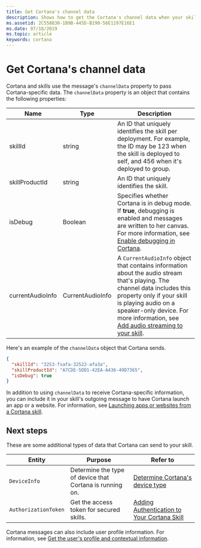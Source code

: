 ```yaml
---
title: Get Cortana's channel data
description: Shows how to get the Cortana's channel data when your skill runs.
ms.assetid: 2C558B30-1B9B-445D-B190-56E1197E16E1
ms.date: 07/18/2019
ms.topic: article
keywords: cortana
---
```


# Get Cortana's channel data

Cortana and skills use the message's `channelData` property to pass Cortana-specific data. The `channelData` property is an object that contains the following properties: 

<!-- Verify whether all messages include skillId or just the first -->

| Name | Type | Description |
|-|-|-|
| skillId | string  | An ID that uniquely identifies the skill per deployment. For example, the ID may be 123 when the skill is deployed to self, and 456 when it's deployed to group. |
| skillProductId | string  | An ID that uniquely identifies the skill.  |
| isDebug | Boolean  | Specifies whether Cortana is in debug mode. If **true**, debugging is enabled and messages are written to her canvas. For more information, see [Enable debugging in Cortana](test-debug.md#enable-debugging-in-cortana). |
| currentAudioInfo | CurrentAudioInfo | A `CurrentAudioInfo` object that contains information about the audio stream that's playing. The channel data includes this property only if your skill is playing audio on a speaker-only device. For more information, see [Add audio streaming to your skill](audio-streaming.md).

Here's an example of the `channelData` object that Cortana sends.

```json
{
  "skillId": "3253-fsafa-32522-afa3a",
  "skillProductId": "A7CDE-5DD1-42EA-A436-49D7365",
  "isDebug": true
}
```

In addition to using `channelData` to receive Cortana-specific information, you can include it in your skill's outgoing message to have Cortana launch an app or a website. For information, see [Launching apps or websites from a Cortana skill](launch-apps-from-skills.md).

## Next steps

These are some additional types of data that Cortana can send to your skill.

|Entity | Purpose | Refer to |
|-|-|-|
| `DeviceInfo` | Determine the type of device that Cortana is running on. | [Determine Cortana's device type](cortana-device-type.md) |
| `AuthorizationToken` | Get the access token for secured skills. | [Adding Authentication to Your Cortana Skill](authentication.md) |

Cortana messages can also include user profile information. For information, see [Get the user's profile and contextual information](get-user-profile-context.md).

